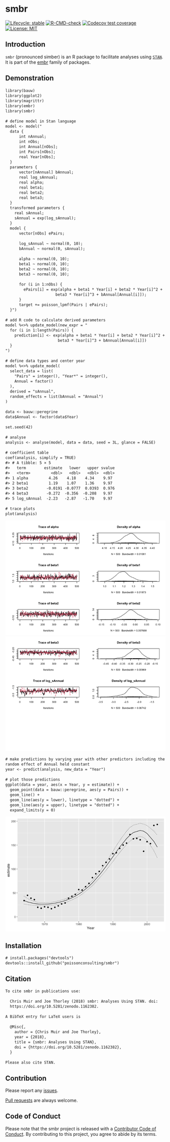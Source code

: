 <!-- README.md is generated from README.Rmd. Please edit that file -->

# smbr

<!-- badges: start -->

[![Lifecycle:
stable](https://img.shields.io/badge/lifecycle-stable-brightgreen.svg)](https://lifecycle.r-lib.org/articles/stages.html#stable)
[![R-CMD-check](https://github.com/poissonconsulting/smbr/actions/workflows/R-CMD-check.yaml/badge.svg)](https://github.com/poissonconsulting/smbr/actions/workflows/R-CMD-check.yaml)
[![Codecov test
coverage](https://codecov.io/gh/poissonconsulting/smbr/branch/master/graph/badge.svg)](https://codecov.io/gh/poissonconsulting/smbr?branch=master)
[![License:
MIT](https://img.shields.io/badge/License-MIT-green.svg)](https://opensource.org/licenses/MIT)
<!-- badges: end -->

## Introduction

`smbr` (pronounced simber) is an R package to facilitate analyses using
[`STAN`](http://mc-stan.org). It is part of the
[embr](https://github.com/poissonconsulting/embr) family of packages.

## Demonstration

    library(bauw)
    library(ggplot2)
    library(magrittr)
    library(embr)
    library(smbr)

    # define model in Stan language
    model <- model("
      data {
          int nAnnual;
          int nObs;
          int Annual[nObs];
          int Pairs[nObs];
          real Year[nObs];
      }
      parameters {
          vector[nAnnual] bAnnual;
          real log_sAnnual;
          real alpha;
          real beta1;
          real beta2;
          real beta3;
      }
      transformed parameters {
        real sAnnual;
        sAnnual = exp(log_sAnnual);
      }
      model {
          vector[nObs] ePairs;

          log_sAnnual ~ normal(0, 10);
          bAnnual ~ normal(0, sAnnual);

          alpha ~ normal(0, 10);
          beta1 ~ normal(0, 10);
          beta2 ~ normal(0, 10);
          beta3 ~ normal(0, 10);

          for (i in 1:nObs) {
            ePairs[i] = exp(alpha + beta1 * Year[i] + beta2 * Year[i]^2 +
                          beta3 * Year[i]^3 + bAnnual[Annual[i]]);
          }
          target += poisson_lpmf(Pairs | ePairs);
      }")

    # add R code to calculate derived parameters
    model %<>% update_model(new_expr = "
      for (i in 1:length(Pairs)) {
        prediction[i] <- exp(alpha + beta1 * Year[i] + beta2 * Year[i]^2 +
                           beta3 * Year[i]^3 + bAnnual[Annual[i]])
      }
    ")

    # define data types and center year
    model %<>% update_model(
      select_data = list(
        "Pairs" = integer(), "Year*" = integer(),
        Annual = factor()
      ),
      derived = "sAnnual",
      random_effects = list(bAnnual = "Annual")
    )

    data <- bauw::peregrine
    data$Annual <- factor(data$Year)

    set.seed(42)

    # analyse
    analysis <- analyse(model, data = data, seed = 3L, glance = FALSE)

    # coefficient table
    coef(analysis, simplify = TRUE)
    #> # A tibble: 5 × 5
    #>   term        estimate   lower   upper svalue
    #>   <term>         <dbl>   <dbl>   <dbl>  <dbl>
    #> 1 alpha         4.26    4.18    4.34    9.97 
    #> 2 beta1         1.19    1.07    1.36    9.97 
    #> 3 beta2        -0.0191 -0.0777  0.0393  0.976
    #> 4 beta3        -0.272  -0.356  -0.208   9.97 
    #> 5 log_sAnnual  -2.23   -2.87   -1.70    9.97

    # trace plots
    plot(analysis)

![](tools/README-unnamed-chunk-3-1.png)![](tools/README-unnamed-chunk-3-2.png)

    # make predictions by varying year with other predictors including the random effect of Annual held constant
    year <- predict(analysis, new_data = "Year")

    # plot those predictions
    ggplot(data = year, aes(x = Year, y = estimate)) +
      geom_point(data = bauw::peregrine, aes(y = Pairs)) +
      geom_line() +
      geom_line(aes(y = lower), linetype = "dotted") +
      geom_line(aes(y = upper), linetype = "dotted") +
      expand_limits(y = 0)

![](tools/README-unnamed-chunk-4-1.png)

## Installation

    # install.packages("devtools")
    devtools::install_github("poissonconsulting/smbr")

## Citation

    To cite smbr in publications use:

      Chris Muir and Joe Thorley (2018) smbr: Analyses Using STAN. doi:
      https://doi.org/10.5281/zenodo.1162382.

    A BibTeX entry for LaTeX users is

      @Misc{,
        author = {Chris Muir and Joe Thorley},
        year = {2018},
        title = {smbr: Analyses Using STAN},
        doi = {https://doi.org/10.5281/zenodo.1162382},
      }

    Please also cite STAN.

## Contribution

Please report any
[issues](https://github.com/poissonconsulting/smbr/issues).

[Pull requests](https://github.com/poissonconsulting/smbr/pulls) are
always welcome.

## Code of Conduct

Please note that the smbr project is released with a [Contributor Code
of
Conduct](https://contributor-covenant.org/version/2/0/CODE_OF_CONDUCT.html).
By contributing to this project, you agree to abide by its terms.
